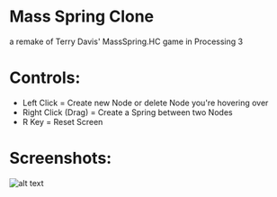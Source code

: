 # Mass Spring Clone
a remake of Terry Davis' MassSpring.HC game in Processing 3

# Controls:
* Left Click = Create new Node or delete Node you're hovering over
* Right Click (Drag) = Create a Spring between two Nodes
* R Key = Reset Screen

# Screenshots:
![alt text](https://i.imgur.com/a4NlQE2.png)
